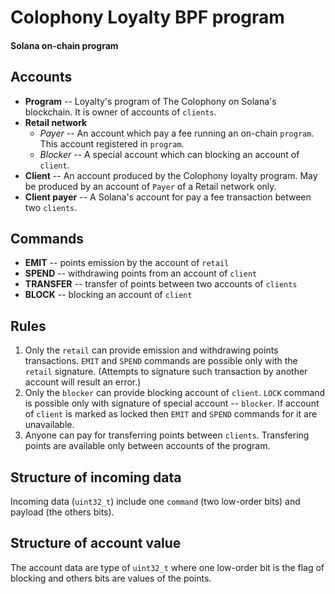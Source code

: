 # Colophony Loyalty BPF program

#### __Solana on-chain program__

## Accounts

- __Program__ -- Loyalty's program of The Colophony on Solana's blockchain. It is owner of accounts of `clients`.
- __Retail network__
	- _Payer_ -- An account which pay a fee running an on-chain `program`. This account registered in `program`.
	- _Blocker_ -- A special account which can blocking an account of `client`.
- __Client__ -- An account produced by the Colophony loyalty program. May be produced by an account of `Payer` of a Retail network only.
- __Client payer__ -- A Solana's account for pay a fee transaction between two `clients`.

## Commands

- __EMIT__ -- points emission by the account of `retail`
- __SPEND__ -- withdrawing points from an account of `client` 
- __TRANSFER__ -- transfer of points between two accounts of `clients`
- __BLOCK__ -- blocking an account of `client`

## Rules

1. Only the `retail` can provide emission and withdrawing points transactions.
   `EMIT` and `SPEND` commands are possible only with the `retail` signature.
   (Attempts to signature such transaction by another account will result an error.)
2. Only the `blocker` can provide blocking account of `client`.
   `LOCK` command is possible only with signature of special account -- `blocker`.
   If account of `client` is marked as locked then `EMIT` and `SPEND` commands for it are unavailable.
3. Anyone can pay for transferring points between `clients`.
   Transfering points are available only between accounts of the program.

## Structure of incoming data

Incoming data (`uint32_t`) include one `command` (two low-order bits) and payload (the others bits).

## Structure of account value

The account data are type of `uint32_t` where one low-order bit is the flag of blocking and others bits are values of the points.